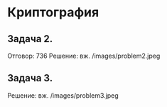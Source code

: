 # Криптография

Задача 2.
-----------------------
Отговор:
  736
Решение: вж. /images/problem2.jpeg

Задача 3.
------------------------
Решение: вж. /images/problem3.jpeg
